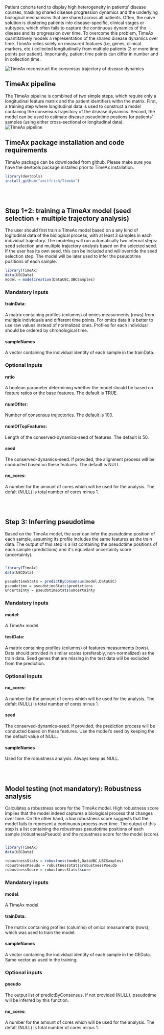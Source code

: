Patient cohorts tend to display high heterogeneity in patients’ disease courses, masking shared disease progression dynamics and the underlying biological mechanisms that are shared across all patients. Often, the naive solution is clustering patients into disease-specific, clinical stages or subtypes, which often fails to capture the continuous dynamics of the disease and its progression over time. To overcome this problem, TimeAx quantitatively models a representation of the shared disease dynamics over time. TimeAx relies solely on measured features (i.e, genes, clinical markers, etc.) collected longitudinally from multiple patients (3 or more time points per patient). Importantly, patient time points can differ in number and in collection time.

![TimeAx reconstruct the consensus trajectory of disease dynamics](images/concept.png)

## TimeAx pipeline
The TimeAx pipeline is combined of two simple steps, which require only a longitudinal feature matrix and the patient identifiers withn the matrix. First, a training step where longitudinal data is used to construct a model containing the consensus trajectory of the disease dynamics. Second, the model can be used to estimate disease pseudotime postions for patients' samples (using either cross-sectional or longitudinal data).
![TimeAx pipeline](images/pipeline.png)

## TimeAx package installation and code requirements
TimeAx package can be downloaded from github. Please make sure you have the devtools package installed prior to TimeAx installation.

```R
library(devtools)
install_github("amitfrish/TimeAx")
```
<br /><br />
## Step 1+2: training a TimeAx model (seed selection + multiple trajectory analysis)
The user should first train a TimeAx model based on a any kind of logitudinal data of the biological process, with at least 3 samples in each individual trajectory. The modeling will run automatically two internal steps: seed selection and multiple trajectory analysis based on the selected seed. If the user has its own seed, this can be included and will override the seed selection step. The model will be later used to infer the pseudotime positions of each sample.

```R
library(TimeAx)
data(UBCData)
model = modelCreation(DataUBC,UBCSamples)
```

### Mandatory inputs
#### trainData: 
A matrix containing profiles (columns) of omics measurments (rows) from multiple individuals and different time points. For omics data it is better to use raw values instead of normalized ones. Profiles for each individual should be ordered by chronological time.
#### sampleNames 
A vector containing the individual identity of each sample in the trainData.

### Optional inputs
#### ratio 
A boolean parameter determining whether the model should be based on feature ratios or the base features. The default is TRUE.
#### numOfIter: 
Number of consensus trajectories. The default is 100.
#### numOfTopFeatures: 
Length of the conserved-dynamics-seed of features. The default is 50.
#### seed
The conserved-dynamics-seed. If provided, the alignment process will be conducted based on these features. The default is NULL.
#### no_cores:
A number for the amount of cores which will be used for the analysis. The defalt (NULL) is total number of cores minus 1.

<br /><br />
## Step 3: Inferring pseudotime
Based on the TimeAx model, the user can infer the pseudotime position of each sample, assuming its profile includes the same features as the train data. The output of this step is a list containing the pseudotime positions of each sample (predictions) and it's equivilant uncertainty score (uncertainty).

```R

library(TimeAx)
data(UBCData)

pseudotimeStats = predictByConsensus(model,DataUBC)
pseudotime = pseudotimeStats$predictions
uncertainty = pseudotimeStats$uncertainty

```
### Mandatory inputs
#### model:
A TimeAx model.
#### testData: 
A matrix containing profiles (columns) of features measurments (rows). Data should provided in similar scales (preferably, non-normalized) as the train data. Seed genes that are missing in the test data will be excluded from the prediction.


### Optional inputs
#### no_cores:
A number for the amount of cores which will be used for the analysis. The defalt (NULL) is total number of cores minus 1.
#### seed
The conserved-dynamics-seed. If provided, the prediction process will be conducted based on these features. Use the model's seed by keeping the the default value of NULL.
#### sampleNames 
Used for the robustness analysis. Always keep as NULL.

<br /><br />
## Model testing (not mandatory): Robustness analysis
Calculates a robustness score for the TimeAx model. High robustness score implies that the model indeed captures a biological process that changes over time. On the other hand, a low robustness score suggests that the model fails to represent a continuous process over time. The output of this step is a list containing the robustness pseudotime positions of each sample (robustnessPseudo) and the robustness score for the model (score).

```R

library(TimeAx)
data(UBCData)

robustnessStats = robustness(model,DataUBC,UBCSamples)
robustnessPseudo = robustnessStats$robustnessPseudo
robustnessScore = robustnessStats$score

```

### Mandatory inputs
#### model:
A TimeAx model.
#### trainData: 
The matrix containing profiles (columns) of omics measurments (rows), which was used to train the model.
#### sampleNames 
A vector containing the individual identity of each sample in the GEData. Same vector as used in the training.


### Optional inputs
#### pseudo
The output list of predictByConsensus. If not provided (NULL), pseudotime will be inferred by this function.
#### no_cores:
A number for the amount of cores which will be used for the analysis. The defalt (NULL) is total number of cores minus 1.


